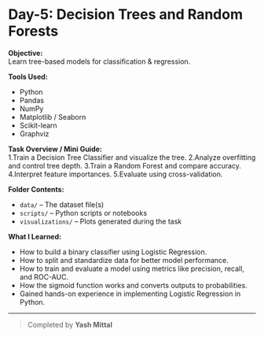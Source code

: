 # Day-5: Decision Trees and Random Forests

**Objective:**  
Learn tree-based models for classification & regression.

**Tools Used:**  
- Python  
- Pandas  
- NumPy  
- Matplotlib / Seaborn  
- Scikit-learn  
- Graphviz

**Task Overview / Mini Guide:**  
1.Train a Decision Tree Classifier and visualize the tree.
2.Analyze overfitting and control tree depth.
3.Train a Random Forest and compare accuracy.
4.Interpret feature importances.
5.Evaluate using cross-validation.

**Folder Contents:**  
- `data/` – The dataset file(s)  
- `scripts/` – Python scripts or notebooks  
- `visualizations/` – Plots generated during the task  

**What I Learned:**  
- How to build a binary classifier using Logistic Regression.
- How to split and standardize data for better model performance.
- How to train and evaluate a model using metrics like precision, recall, and ROC-AUC.
- How the sigmoid function works and converts outputs to probabilities.
- Gained hands-on experience in implementing Logistic Regression in Python.

---
> Completed by **Yash Mittal**
